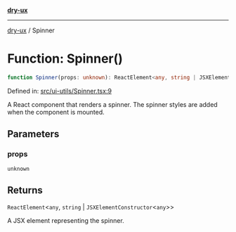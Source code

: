 [**dry-ux**](../README.md)

***

[dry-ux](../README.md) / Spinner

# Function: Spinner()

```ts
function Spinner(props: unknown): ReactElement<any, string | JSXElementConstructor<any>>
```

Defined in: [src/ui-utils/Spinner.tsx:9](https://github.com/navedr/dry-ux/blob/05824901684f5086b63edd3699fcdb1704ab19f9/src/ui-utils/Spinner.tsx#L9)

A React component that renders a spinner.
The spinner styles are added when the component is mounted.

## Parameters

### props

`unknown`

## Returns

`ReactElement`\<`any`, `string` \| `JSXElementConstructor`\<`any`\>\>

A JSX element representing the spinner.
